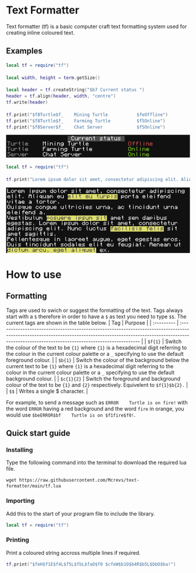 # Text Formatter
Text formatter (tf) is a basic computer craft text formatting system used for creating inline coloured text.
## Examples
```lua
local tf = require("tf")

local width, height = term.getSize()

local header = tf.createString("$b7 Current status ")
header = tf.align(header, width, "centre")
tf.write(header)

tf.print("$f8Turtle$f_    Mining Turtle           $feOffline")
tf.print("$f8Turtle$f_    Farming Turtle          $f5Online")
tf.print("$f8Server$f_    Chat Server             $f5Online")
```
![Screenshot of the text produced by the above code](Assets/Example1.png)
```lua
local tf = require("tf")

tf.print("Lorem ipsum dolor sit amet, consectetur adipiscing elit. Aliquam eu $c74elit eu turpis$c__ porta eleifend vitae a tortor.\nQuisque congue ultricies urna, ac tincidunt urna eleifend a.\nVestibulum $c74posuere ipsum sit$c__ amet sem dapibus egestas. Lorem ipsum dolor sit amet, consectetur adipiscing elit. Nunc luctus $c74facilisis felis$c__ sit amet sagittis.\nPellentesque in laoreet augue, eget egestas eros. Duis tincidunt sodales elit eu feugiat. Aenean ut $c74dictum arcu, eget aliquet$c__ ex.")
```
![Screenshot of the text produced by the above code](Assets/Example2.png)
# How to use
## Formatting
Tags are used to swich or suggest the formatting of the text. Tags always start with a `$` therefore in order to have a `$` as text you need to type `$$`. The current tags are shown in the table below.
| Tag        | Purpose                                                                                                                                                                                                                   |
| :--------- | :------------------------------------------------------------------------------------------------------------------------------------------------------------------------------------------------------------------------ |
| `$f{1}`    | Switch the colour of the text to be `{1}` where `{1}` is a hexadecimal digit referring to the colour in the current colour palette or a `_` specifying to use the default foreground colour.                              |
| `$b{1}`    | Switch the colour of the background below the current text to be `{1}` where `{1}` is a hexadecimal digit referring to the colour in the current colour palette or a `_` specifying to use the default background colour. |
| `$c{1}{2}` | Switch the foreground  and background colour of the text to be `{1}` and `{2}` respectively. Equivelent to `$f{1}$b{2}.`                                                                                                  |
| `$$`       | Writes a single $ character.                                                                                                                                                                                              |

For example, to send a message such as `ERROR    Turtle is on fire!` with the word `ERROR` having a red background and the word `fire` in orange, you would use `$beERROR$bf    Turtle is on $f1fire$f0!`.
## Quick start guide
### Installing
Type the following command into the terminal to download the required lua file.
```
wget https://raw.githubusercontent.com/Mcrevs/text-formatter/main/tf.lua
```
### Importing
Add this to the start of your program file to include the library. 
```lua
local tf = require("tf")
```
### Printing
Print a coloured string accross multiple lines if required.
```lua
tf.print("$feH$f1E$f4L$f5L$fbL$faO$f0 $cfeW$b1O$b4R$b5L$bbD$ba!")
```